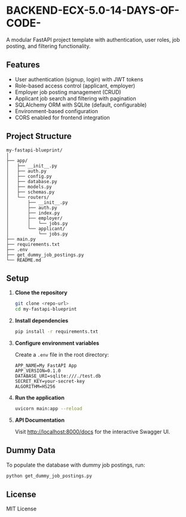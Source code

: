 # BACKEND-ECX-5.0-14-DAYS-OF-CODE-

A modular FastAPI project template with authentication, user roles, job posting, and filtering functionality.

## Features

- User authentication (signup, login) with JWT tokens
- Role-based access control (applicant, employer)
- Employer job posting management (CRUD)
- Applicant job search and filtering with pagination
- SQLAlchemy ORM with SQLite (default, configurable)
- Environment-based configuration
- CORS enabled for frontend integration

## Project Structure 

```
my-fastapi-blueprint/
│
├── app/
│   ├── __init__.py
│   ├── auth.py
│   ├── config.py
│   ├── database.py
│   ├── models.py
│   ├── schemas.py
│   └── routers/
│       ├── __init__.py
│       ├── auth.py
│       ├── index.py
│       ├── employer/
│       │   └── jobs.py
│       └── applicant/
│           └── jobs.py
├── main.py
├── requirements.txt
├── .env
├── get_dummy_job_postings.py
└── README.md
```

## Setup

1. **Clone the repository**

   ```sh
   git clone <repo-url>
   cd my-fastapi-blueprint
   ```

2. **Install dependencies**

   ```sh
   pip install -r requirements.txt
   ```

3. **Configure environment variables**

   Create a `.env` file in the root directory:

   ```
   APP_NAME=My FastAPI App
   APP_VERSION=0.1.0
   DATABASE_URI=sqlite:///./test.db
   SECRET_KEY=your-secret-key
   ALGORITHM=HS256
   ```

4. **Run the application**

   ```sh
   uvicorn main:app --reload
   ```

5. **API Documentation**

   Visit [http://localhost:8000/docs](http://localhost:8000/docs) for the interactive Swagger UI.

## Dummy Data

To populate the database with dummy job postings, run:

```sh
python get_dummy_job_postings.py
```

## License

MIT License